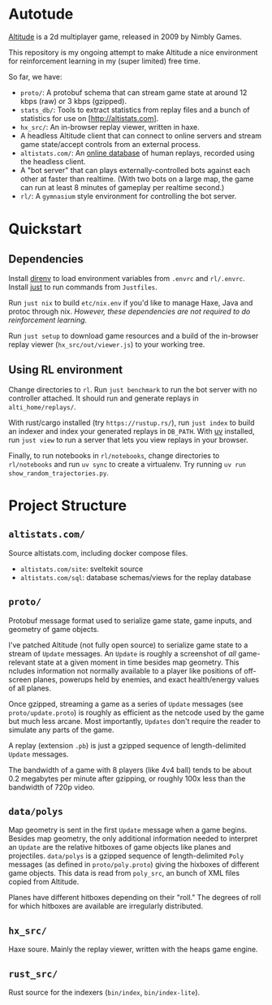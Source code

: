 # Autotude

[Altitude](https://altitudegame.com/) is a 2d multiplayer game, released in 2009 by Nimbly Games.

This repository is my ongoing attempt to make Altitude a nice environment for reinforcement learning in my (super limited) free time.

So far, we have:

- `proto/`: A protobuf schema that can stream game state at around 12 kbps (raw) or 3 kbps (gzipped).
- `stats_db/`: Tools to extract statistics from replay files and a bunch of statistics for use on [http://altistats.com].
- `hx_src/`: An in-browser replay viewer, written in haxe.
- A headless Altitude client that can connect to online servers and stream game state/accept controls from an external process.
- `altistats.com/`: An [online database](http://altistats.com) of human replays, recorded using the headless client.
- A "bot server" that can plays externally-controlled bots against each other at faster than realtime. (With two bots on a large map, the game can run at least 8 minutes of gameplay per realtime second.)
- `rl/`: A `gymnasium` style environment for controlling the bot server.

# Quickstart

## Dependencies

Install [direnv](https://direnv.net/) to load environment variables from `.envrc` and `rl/.envrc`. Install [just](https://github.com/casey/just) to run commands from `Justfiles`.

Run `just nix` to build `etc/nix.env` if you'd like to manage Haxe, Java and protoc through nix. _However, these dependencies are not required to do reinforcement learning._

Run `just setup` to download game resources and a build of the in-browser replay viewer (`hx_src/out/viewer.js`) to your working tree.

## Using RL environment

Change directories to `rl`. Run `just benchmark` to run the bot server with no controller attached. It should run and generate replays in `alti_home/replays/`.

With rust/cargo installed (try `https://rustup.rs/`), run `just index` to build an indexer and index your generated replays in `DB_PATH`. With [uv](https://github.com/astral-sh/uv) installed, run `just view` to run a server that lets you view replays in your browser.

Finally, to run notebooks in `rl/notebooks`, change directories to `rl/notebooks` and run `uv sync` to create a virtualenv. Try running `uv run show_random_trajectories.py`.

# Project Structure

## `altistats.com/`

Source altistats.com, including docker compose files.

- `altistats.com/site`: sveltekit source
- `altistats.com/sql`: database schemas/views for the replay database

## `proto/`

Protobuf message format used to serialize game state, game inputs, and geometry of game objects.

I've patched Altitude (not fully open source) to serialize game state to a stream of `Update` messages. An `Update` is roughly a screenshot of _all_ game-relevant state at a given moment in time besides map geometry. This ncludes information not normally available to a player like positions of off-screen planes, powerups held by enemies, and exact health/energy values of all planes.

Once gzipped, streaming a game as a series of `Update` messages (see `proto/update.proto`) is roughly as efficient as the netcode used by the game but much less arcane. Most importantly, `Updates` don't require the reader to simulate any parts of the game.

A replay (extension `.pb`) is just a gzipped sequence of length-delimited `Update` messages.

The bandwidth of a game with 8 players (like 4v4 ball) tends to be about 0.2 megabytes per minute after gzipping, or roughly 100x less than the bandwidth of 720p video.

## `data/polys`

Map geometry is sent in the first `Update` message when a game begins. Besides map geometry, the only additional information needed to interpret an `Update` are the relative hitboxes of game objects like planes and projectiles. `data/polys` is a gzipped sequence of length-delimited `Poly` messages (as defined in `proto/poly.proto`) giving the hixboxes of different game objects. This data is read from `poly_src`, an bunch of XML files copied from Altitude.

Planes have different hitboxes depending on their "roll." The degrees of roll for which hitboxes are available are irregularly distributed.

## `hx_src/`

Haxe soure. Mainly the replay viewer, written with the heaps game engine.

## `rust_src/`

Rust source for the indexers (`bin/index`, `bin/index-lite`).
